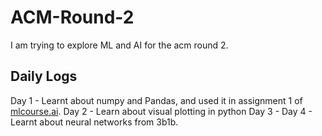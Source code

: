 # ACM-Round-2
I am trying to explore ML and AI for the acm round 2. 

## Daily Logs
Day 1 - Learnt about numpy and Pandas, and used it in assignment 1 of [mlcourse.ai](https://mlcourse.ai). 
Day 2 - Learn about visual plotting in python
Day 3 - 
Day 4 - Learnt about neural networks from 3b1b.
